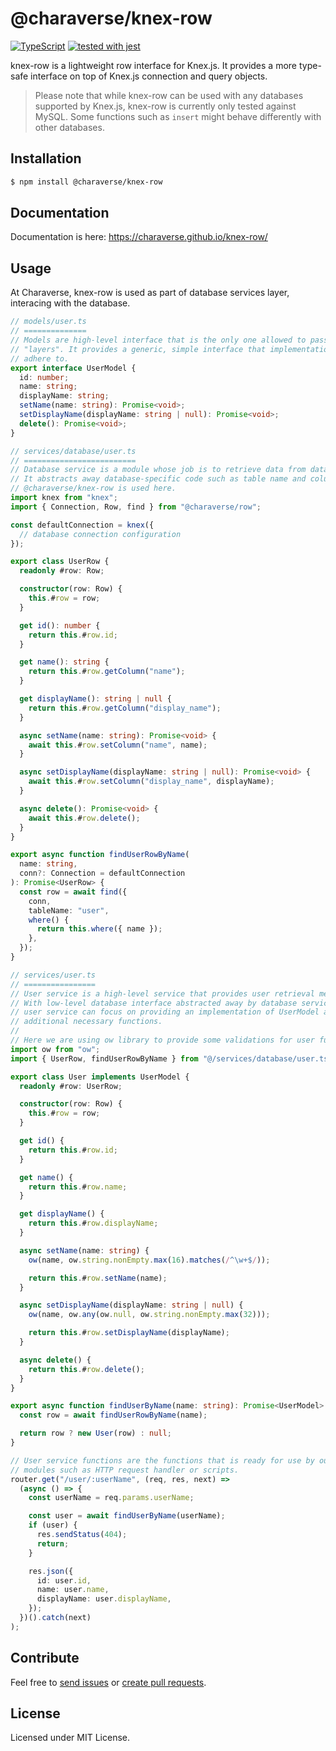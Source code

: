 # @charaverse/knex-row

[![TypeScript](https://img.shields.io/badge/%3C%2F%3E-TypeScript-%230074c1.svg)](http://www.typescriptlang.org/)
[![tested with jest](https://img.shields.io/badge/tested_with-jest-99424f.svg)](https://github.com/facebook/jest)

knex-row is a lightweight row interface for Knex.js. It provides a more
type-safe interface on top of Knex.js connection and query objects.

> Please note that while knex-row can be used with any databases supported by
> Knex.js, knex-row is currently only tested against MySQL. Some functions such
> as `insert` might behave differently with other databases.

## Installation

```bash
$ npm install @charaverse/knex-row
```

## Documentation

Documentation is here: https://charaverse.github.io/knex-row/

## Usage

At Charaverse, knex-row is used as part of database services layer, interacing
with the database.

```ts
// models/user.ts
// ==============
// Models are high-level interface that is the only one allowed to pass across
// "layers". It provides a generic, simple interface that implementations must
// adhere to.
export interface UserModel {
  id: number;
  name: string;
  displayName: string;
  setName(name: string): Promise<void>;
  setDisplayName(displayName: string | null): Promise<void>;
  delete(): Promise<void>;
}

// services/database/user.ts
// =========================
// Database service is a module whose job is to retrieve data from database.
// It abstracts away database-specific code such as table name and column names.
// @charaverse/knex-row is used here.
import knex from "knex";
import { Connection, Row, find } from "@charaverse/row";

const defaultConnection = knex({
  // database connection configuration
});

export class UserRow {
  readonly #row: Row;

  constructor(row: Row) {
    this.#row = row;
  }

  get id(): number {
    return this.#row.id;
  }

  get name(): string {
    return this.#row.getColumn("name");
  }

  get displayName(): string | null {
    return this.#row.getColumn("display_name");
  }

  async setName(name: string): Promise<void> {
    await this.#row.setColumn("name", name);
  }

  async setDisplayName(displayName: string | null): Promise<void> {
    await this.#row.setColumn("display_name", displayName);
  }

  async delete(): Promise<void> {
    await this.#row.delete();
  }
}

export async function findUserRowByName(
  name: string,
  conn?: Connection = defaultConnection
): Promise<UserRow> {
  const row = await find({
    conn,
    tableName: "user",
    where() {
      return this.where({ name });
    },
  });
}

// services/user.ts
// ================
// User service is a high-level service that provides user retrieval methods.
// With low-level database interface abstracted away by database services,
// user service can focus on providing an implementation of UserModel alongside
// additional necessary functions.
//
// Here we are using ow library to provide some validations for user functions.
import ow from "ow";
import { UserRow, findUserRowByName } from "@/services/database/user.ts";

export class User implements UserModel {
  readonly #row: UserRow;

  constructor(row: Row) {
    this.#row = row;
  }

  get id() {
    return this.#row.id;
  }

  get name() {
    return this.#row.name;
  }

  get displayName() {
    return this.#row.displayName;
  }

  async setName(name: string) {
    ow(name, ow.string.nonEmpty.max(16).matches(/^\w+$/));

    return this.#row.setName(name);
  }

  async setDisplayName(displayName: string | null) {
    ow(name, ow.any(ow.null, ow.string.nonEmpty.max(32)));

    return this.#row.setDisplayName(displayName);
  }

  async delete() {
    return this.#row.delete();
  }
}

export async function findUserByName(name: string): Promise<UserModel> {
  const row = await findUserRowByName(name);

  return row ? new User(row) : null;
}

// User service functions are the functions that is ready for use by outer
// modules such as HTTP request handler or scripts.
router.get("/user/:userName", (req, res, next) =>
  (async () => {
    const userName = req.params.userName;

    const user = await findUserByName(userName);
    if (user) {
      res.sendStatus(404);
      return;
    }

    res.json({
      id: user.id,
      name: user.name,
      displayName: user.displayName,
    });
  })().catch(next)
);
```

## Contribute

Feel free to [send issues][issues] or [create pull requests][pulls].

## License

Licensed under MIT License.

[issues]: https://github.com/charaverse/knex-row/issues
[pulls]: https://github.com/charaverse/knex-row/pulls
